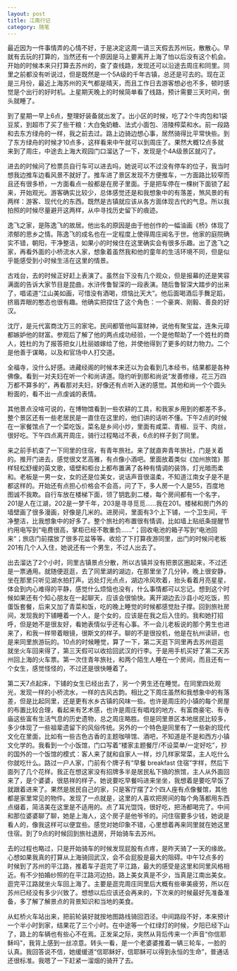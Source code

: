 ```yaml
---
layout: post
title: 江南行记
category: 随笔
---
```


最近因为一件事情弄的心情不好，于是决定这周一请三天假去苏州玩，散散心。早就有去玩的打算的，当然还有一个原因是马上要离开上海了怕以后没有这个机会。开始的时候本来只打算去苏州的，查了查线路，发现还可以沿途去周庄和同里。同里之前都没有听说过，但是既然是一个5A级的千年古镇，总还是可去的。现在正是三月份，最近上海苏州的天气都是晴天，而且工作日去游客想必也不多，顿时感觉是个出行的好时机。上星期天晚上的时候简单看了线路，预计需要三天时间，倒头就睡了。

到了星期一早上6点，整理好装备就出发了。出小区的时候，吃了2个牛肉包和1袋豆浆，到超市了买了些干粮：大白兔奶糖、法式小面包、涪陵榨菜和水。前一段路和去东方绿舟的一样，我之前去过。路上边骑边想心事，居然骑得比平常快些。到了东方绿舟的时候才10点多，这样看来中午就可以到周庄了。果然大概12点多就来到了周庄，中途去上海大观园门口溜达了一下，发现是个4A级景区就闪了。

进去的时候问了检票员自行车可以进去吗，她说可以不过没有停车的位子，我当时想我边推车边看风景不就好了。推车进了景区发现不方便推车，一方面路比较窄而且还有很多桥，一方面看点一般都是在房子里面。于是把车停在一棵树下面锁了起来，开始观光。游客确实比较少，总体感觉还是和我想象中的有落差，煞风景的有两样：游客、现代化的东西。既然是古镇就应该从各方面体现古代的气息。所以我拍照的时候尽量避开这两样，从中寻找历史留下的痕迹。

逸飞之家，是陈逸飞的故居。他出名的原因是由于他创作的一幅油画《桥》体现了浓郁的思乡之情。陈逸飞的成名也在一定程度上使得周庄闻名于世。他家的庭院确实不错，朝阳，干净整洁，如果小的时候住在这里确实会有很多乐趣。出了逸飞之家，再看外面的小桥流水人家，想象着虽然我和他的童年的生活环境不同，但是似乎能感受到小时候生活在这里的情景。

古戏台，去的时候正好赶上表演了。虽然台下没有几个观众，但是报幕的还是笑容满面的告诉大家节目是昆曲，水浒传鲁智深的一段表演。随后鲁智深大踏步的出来了，唱诺道“江山美如画，可惜没有酒喝，烦恼比天大”。他后面喝酒后手舞足蹈，挤眉弄眼的憨态也很有趣。他确实把捏住了这个角色：一个豪爽、刚毅、善良的好汉。

沈厅，是元代富商沈万三的家宅。民间都管他叫富财神，说他有聚宝盆，连朱元璋都嫉妒他的财富。参观后了解了他的两点成功经验，一个是他帮助了一个姓杜的商人，姓杜的为了报答把女儿杜丽娘嫁给了他，并使他得到了更多的财力物力。二个是他善于谋略，以及和官场中人打交道。

全福寺，没什么好感。进藏经阁的时候本来还以为会看到几本经书，结果都是各种佛像。看到一对夫妇在听一个和尚讲道。隐约听到那和尚说“发善修缘，花三万四万都不算多的”，再看那对夫妇，好像还有点听入迷的感觉。其他和尚一个个圆头粉面的，看不出一点虔诚的表情。

其他景点没啥可说的，在博物馆看到一些农耕的工具，和我家乡用到的都差不多。整个景区还有一些老居民是一直住在这里的，他们讲的话听不懂。下午2点的时候在一家餐馆点了一个菜吃饭，菜名是乡间小炒，里面有咸菜、青椒、豆干、肉丝，很好吃。下午四点离开周庄，骑行过程略过不表，6点的样子到了同里。

来之前手机查了一下同里的住宿，有青年旅社。来了就直奔青年旅社，门是关着的。推开门进去，感觉很文艺高雅，有点像小酒吧。里面放着类似《加州旅馆》那样轻松舒缓的英文歌，墙壁和柜台上都布置满了各种有情调的装饰，灯光暗而柔和。老板是一男一女，女的还是位美女，说话声音很温柔，不知道江南女子是不是都这样的。开始还有点担心价格会不会高，问了下，多人房一个人是55，百度地图诚不我欺。自行车放在楼梯下面，领了钥匙到二楼，每个房间都有一个名字，201是人在江湖，202是一梦千年，203是寻寻觅觅……我在201。楼梯和房门外的墙壁画了很多漫画，好像是几米的。进房间，里面有3个上下铺，一个卫生间，干净整洁，比我想象中的好多了。整个旅社的布置很有情调，比如墙上贴纸条提醒节约用电写到“电费很高，掌柜已经不敢重负……”；回收电池的箱子写到“电池回来”；旅店门前摆放了很多花盆等等。收拾了下打算夜游同里，出门的时候问老板201有几个人入住，她说还有一个男生，不过人出去了。

出去溜达了2个小时，同里古镇景点分散，所以古镇并没有把景区圈起来，不过还是一票通用。就随便逛逛，去了同里湖的湖边，在那里坐了几分钟，晚上很安静，坐在那里只听见湖水拍打声。远处灯光点点，湖边冷风吹着，抬头看着月亮星星，体会到内心难得的平静，感觉什么烦恼也没有，什么事情都可以忘记。想到这个时候如果还有个知心朋友在一起聊天，应该会很愉快。离开湖边去沙县小吃吃饭，煎蛋饭套餐，后来又加了青菜和饭，吃的晚上睡觉的时候都感觉肚子撑。回到旅社房间，发现我的下铺睡着一个人，是个女的，应该是在我之后入住的。我和她打招呼，但是她不是很友好，看她表情似乎还有心事。不一会儿老板说的那个男生也进来了，和我一样带着眼镜，很斯文的样子。聊的不是很投机，他是在杭州读研，也是来同里旅游玩的。10点的时候睡觉，算了一下，第二天逛下同里再去苏州逛逛就坐火车回来得了，第三天假可以收拾回武汉的行李。于是用手机买好了第二天苏州回上海的火车票。第一次住青年旅社，和两个陌生人睡在一个房间，而且还有一个女生，感觉怪怪的，不过还是很快睡着了。

第二天7点起床，下铺的女生已经出去了，另一个男生还在睡觉。在同里四处观光，发现一样的小桥流水，一样的古风古韵。相比之下周庄虽然和我想象中的有落差，但是比起同里，还是更有水乡古镇的风味一些。也许是周庄的小镇的每个房屋的布置比较合理，看起来有艺术感，也许是周庄有唱戏的地方、有富商豪宅、有寺庙这些富有生活气息的历史遗物，总之周庄略胜。但是同里景区本地居民比较多，多少体现了一些祖辈遗留下的风俗传统。另外的一个特色是同里有了一些新的现代文化在里面，比如有一些古色古香的主题咖啡馆、酒吧，不知道是不是和西方小镇文化学的。我看到一个小饭馆，门口写着“楼家主题餐厅/不设菜单/一定好吃”，抄的国外的一个饭馆的模式：客人来了就和自家人一样，炒几样家常菜，主人吃什么你就吃什么。路过一户人家，门前有个牌子有“早餐 breakfast 住宿”字样，然后下面列了几个花样。我正在想这家没有招牌多半是居民私下搞的旅馆，主人从外面回来了，是个婆婆，很慈祥的样子。她说要吃早餐吗进来坐坐，我想着是要吃早饭了就跟着进来了。果然是居民自己的家，只是客厅摆了2个四人座有点像餐馆，其他都是家里常见的物件。发现了一点就是，这里的人喜欢把房间的每个角落都用东西点缀着，简洁美在这里是不适用的。点了耳光馄饨，很好吃，把汤都喝完了。中间和那位婆婆聊了聊，她是上海人，这个房子是他爷爷的。问住宿要多少钱，她说是看人的，像我这样可以便宜些。感觉对她印象不错，心里想着再来同里就在她这里住宿。到了9点的时候回到旅社退房，开始骑车去苏州。

去的过程也略过，只是开始骑车的时候发现屁股有点疼，是昨天骑了一天的缘故。心想如果我真的打算从上海骑回武汉，会不会屁股是最大的阻碍。中午12点多的时候到了苏州的平江路，推着车子逛完了平江路，最大的感受是这里和同里风格相近。有不少拍婚纱照的在平江路河边拍，路上美女真是不少，当真是江南出美女。逛完平江路就坐火车回上海了。主要是逛完周庄同里后大概有些审美疲劳，所以在苏州已经没有多少兴致了。想想以后应该还会再来的，下次来的时候最好先准备准备，多了解了解景点的背景知识和当地的美食。

从虹桥火车站出来，把前轮装好就按地图路线骑回泗泾。中间路段不好，本来预计一个半小时到家，结果花了三个小时。在中途等一个红绿灯的时候，夕阳已经下山了，路上的车辆也有些心不在焉。正发呆之际，突然从背后传来一个声音“你信耶稣吗”，我背上感到一丝凉意。转头一看，是一个老婆婆推着一辆三轮车，一脸的认真。我回答说不信，她缓缓道“信耶稣好，信耶稣可以得到永恒的生命”，普通话还很标准。我嗯了一下赶紧一溜烟的骑开了去。